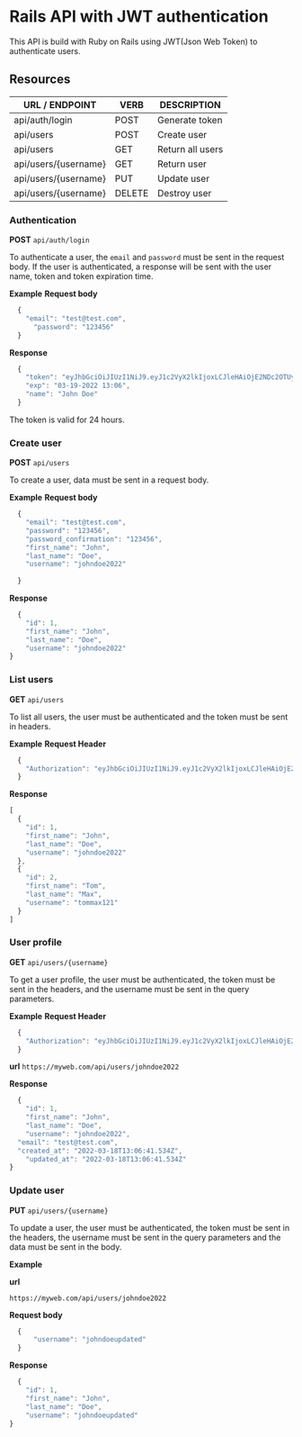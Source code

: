 
# Rails API with JWT authentication

This API is build with Ruby on Rails using JWT(Json Web Token) to authenticate users.

## Resources

URL / ENDPOINT    |    VERB    |    DESCRIPTION   
----------------- | ---------- | -------------- 
api/auth/login       |    POST    | Generate token
api/users            |    POST    | Create user      
api/users            |    GET     | Return all users
api/users/{username} |    GET     | Return user      
api/users/{username} |    PUT     | Update user      
api/users/{username} |   DELETE   | Destroy user     

### Authentication

**POST** `api/auth/login`

To authenticate a user, the `email` and `password` must be sent in the request body. If the user is authenticated, a response will be sent with the user name, token and token expiration time.

**Example**
**Request body**
```js
  {
    "email": "test@test.com",
	  "password": "123456"
  }
```

**Response**
```js
  {
    "token": "eyJhbGciOiJIUzI1NiJ9.eyJ1c2VyX2lkIjoxLCJleHAiOjE2NDc2OTUyMTB9.iFtQPWdx40lI211nczs9AF2GfpucNsaVxSxKQ-LYLzQ",
    "exp": "03-19-2022 13:06",
    "name": "John Doe"
  }
```
The token is valid for 24 hours.

### Create user

**POST** `api/users`

To create a user, data must be sent in a request body.

**Example**
**Request body**
```js
  {
    "email": "test@test.com",
    "password": "123456",
    "password_confirmation": "123456",
    "first_name": "John",
    "last_name": "Doe",
    "username": "johndoe2022"
	
  }
```

**Response**
```js
  {
	"id": 1,
	"first_name": "John",
	"last_name": "Doe",
	"username": "johndoe2022"
}
```
### List users

**GET** `api/users`

To list all users, the user must be authenticated and the token must be sent in headers.

**Example**
**Request Header**
```js
  {
    "Authorization": "eyJhbGciOiJIUzI1NiJ9.eyJ1c2VyX2lkIjoxLCJleHAiOjE2NDc2OTUyMTB9.iFtQPWdx40lI211nczs9AF2GfpucNsaVxSxKQ-LYLzQ"
  }
```

**Response**
```js
[  
  {
    "id": 1,
    "first_name": "John",
    "last_name": "Doe",
    "username": "johndoe2022"
  },
  {
    "id": 2,
    "first_name": "Tom",
    "last_name": "Max",
    "username": "tommax121"
  }
]
```
### User profile

**GET** `api/users/{username}`

To get a user profile, the user must be authenticated, the token must be sent in the headers, and the username must be sent in the query parameters.

**Example**
**Request Header**
```js
  {
    "Authorization": "eyJhbGciOiJIUzI1NiJ9.eyJ1c2VyX2lkIjoxLCJleHAiOjE2NDc2OTUyMTB9.iFtQPWdx40lI211nczs9AF2GfpucNsaVxSxKQ-LYLzQ"
  }
```
**url**
`https://myweb.com/api/users/johndoe2022`

**Response**
```js
  {
	"id": 1,
	"first_name": "John",
	"last_name": "Doe",
	"username": "johndoe2022",
  "email": "test@test.com",
  "created_at": "2022-03-18T13:06:41.534Z",
	"updated_at": "2022-03-18T13:06:41.534Z"
}
```
### Update user

**PUT** `api/users/{username}`

To update a user, the user must be authenticated, the token must be sent in the headers, the username must be sent in the query parameters and the data must be sent in the body.

**Example**

**url**

`https://myweb.com/api/users/johndoe2022`

**Request body**
```js
  {
	  "username": "johndoeupdated"
  }
```

**Response**
```js
  {
	"id": 1,
	"first_name": "John",
	"last_name": "Doe",
	"username": "johndoeupdated"
}
```